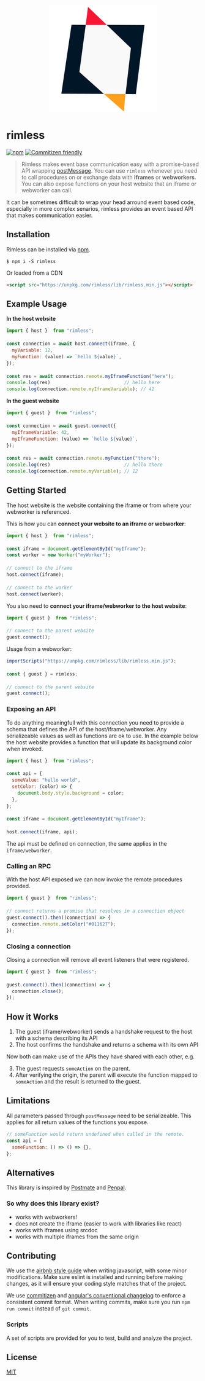 [npm-url]: https://www.npmjs.com/package/rimless
[npm-image]: https://badge.fury.io/js/rimless.svg
[commitizen-url]: http://commitizen.github.io/cz-cli/
[commitizen-image]: https://img.shields.io/badge/commitizen-friendly-brightgreen.svg
[license-url]: https://github.com/au-re/rimless/LICENSE

<p align="center">
  <img src="https://github.com/au-re/rimless/blob/master/assets/rimless.png"/>
</p>

# rimless

[![npm][npm-image]][npm-url]
[![Commitizen friendly][commitizen-image]][commitizen-url]

> Rimless makes event base communication easy with a promise-based API wrapping [postMessage](). You can use `rimless` whenever you need to call procedures on or exchange data with **iframes** or **webworkers**. You can also expose functions on your host website that an iframe or webworker can call.

It can be sometimes difficult to wrap your head arround event based code, especially in more complex senarios, rimless provides an event based API that makes communication easier.

## Installation

Rimless can be installed via [npm](https://www.npmjs.com/package/rimless).

```
$ npm i -S rimless
```

Or loaded from a CDN

```html
<script src="https://unpkg.com/rimless/lib/rimless.min.js"></script>
```

## Example Usage

**In the host website**

```js
import { host }  from "rimless";

const connection = await host.connect(iframe, {
  myVariable: 12,
  myFunction: (value) => `hello ${value}`,
});

const res = await connection.remote.myIframeFunction("here");
console.log(res)                           // hello here
console.log(connection.remote.myIframeVariable); // 42
```
**In the guest website**

```js
import { guest }  from "rimless";

const connection = await guest.connect({
  myIframeVariable: 42,
  myIframeFunction: (value) => `hello ${value}`,
});

const res = await connection.remote.myFunction("there");
console.log(res)                           // hello there
console.log(connection.remote.myVariable); // 12
```

## Getting Started

The host website is the website containing the iframe or from where your webworker is referenced.

This is how you can **connect your website to an iframe or webworker**:

```js
import { host }  from "rimless";

const iframe = document.getElementById("myIframe");
const worker = new Worker("myWorker");

// connect to the iframe
host.connect(iframe);

// connect to the worker
host.connect(worker);
```

You also need to **connect your iframe/webworker to the host website**:

```js
import { guest }  from "rimless";

// connect to the parent website
guest.connect();
```

Usage from a webworker:

```js
importScripts("https://unpkg.com/rimless/lib/rimless.min.js");

const { guest } = rimless;

// connect to the parent website
guest.connect();
```

### Exposing an API

To do anything meaningfull with this connection you need to provide a schema that defines the API of the host/iframe/webworker. Any serializeable values as well as functions are ok to use. In the example below the host website provides a function that will update its background color when invoked.

```js
import { host }  from "rimless";

const api = {
  someValue: "hello world",
  setColor: (color) => {
    document.body.style.background = color;
  },
};

const iframe = document.getElementById("myIframe");

host.connect(iframe, api);
```

The api must be defined on connection, the same applies in the `iframe/webworker`.

### Calling an RPC

With the host API exposed we can now invoke the remote procedures provided.

```js
import { guest }  from "rimless";

// connect returns a promise that resolves in a connection object
guest.connect().then((connection) => {
  connection.remote.setColor("#011627");
});
```

### Closing a connection

Closing a connection will remove all event listeners that were registered.

```js
import { guest }  from "rimless";

guest.connect().then((connection) => {
  connection.close();
});
```

## How it Works

1. The guest (iframe/webworker) sends a handshake request to the host with a schema describing its API
2. The host confirms the handshake and returns a schema with its own API

Now both can make use of the APIs they have shared with each other, e.g.

3. The guest requests `someAction` on the parent.
4. After verifying the origin, the parent will execute the function mapped to `someAction` and the result is returned to the guest.

## Limitations

All parameters passed through `postMessage` need to be serializeable. This applies for all return values of the functions you expose.

```js
// someFunction would return undefined when called in the remote.
const api = {
  someFunction: () => () => {},
};
```

## Alternatives

This library is inspired by [Postmate](https://www.npmjs.com/package/postmate) and [Penpal](https://www.npmjs.com/package/penpal).

### So why does this library exist?

- works with webworkers!
- does not create the iframe (easier to work with libraries like react)
- works with iframes using srcdoc
- works with multiple iframes from the same origin

## Contributing

We use the [airbnb style guide](https://github.com/airbnb/javascript) when writing javascript, with
some minor modifications. Make sure eslint is installed and running before making changes, as it
will ensure your coding style matches that of the project.

We use [commitizen](https://github.com/commitizen/cz-cli) and
[angular's conventional changelog](https://github.com/angular/angular.js/blob/master/DEVELOPERS.md#commits)
to enforce a consistent commit format. When writing commits, make sure you run `npm run commit`
instead of `git commit`.

### Scripts

A set of scripts are provided for you to test, build and analyze the project.

## License

[MIT](license-url)

